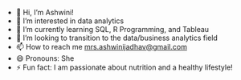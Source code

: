 - 👋 Hi, I’m Ashwini!
- 👀 I’m interested in data analytics
- 🌱 I’m currently learning SQL, R Programming, and Tableau
- 💞️ I’m looking to transition to the data/business analytics field
- 📫 How to reach me mrs.ashwinijadhav@gmail.com
- 😄 Pronouns: She
- ⚡ Fun fact: I am passionate about nutrition and a healthy lifestyle!

<!---
mrsashwinijadhav/mrsashwinijadhav is a ✨ special ✨ repository because its `README.md` (this file) appears on your GitHub profile.
You can click the Preview link to take a look at your changes.
--->
